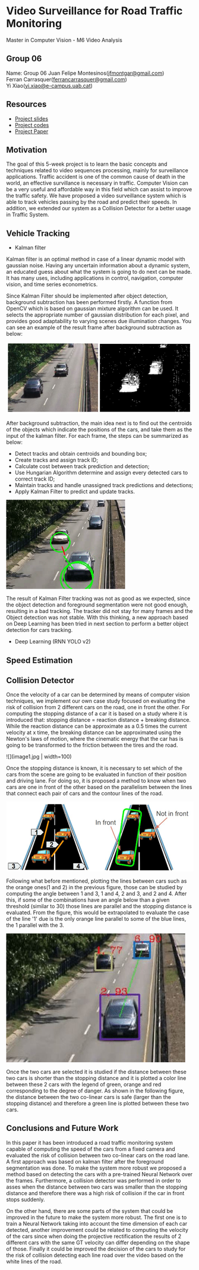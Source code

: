 # Video Surveillance for Road Traffic Monitoring
Master in Computer Vision - M6 Video Analysis

## Group 06
Name: Group 06 
Juan Felipe Montesinos(jfmontgar@gmail.com)  
Ferran Carrasquer(ferrancarrasquer@gmail.com)  
Yi Xiao(yi.xiao@e-campus.uab.cat)  


## Resources  

* [Project slides](https://docs.google.com/presentation/d/1cTuS8FWgHuhoUesjBXL4naTedBy3lkAg0gWeuaF_pgo/edit?usp=sharing)  
* [Project codes](https://github.com/mcv-m6-video/mcv-m6-2018-team6)  
* [Project Paper](https://github.com/mcv-m6-video/mcv-m6-2018-team6/blob/master/m6-final-report.pdf)  


## Motivation   
The goal of this 5-week project is to learn the basic concepts and techniques related to video sequences processing, mainly for surveillance applications. Traffic accident is one of the common cause of death in the world, an effective survillance is necessary in traffic. Computer Vision can be a very useful and affordable way in this field which can assist to improve the traffic safety. We have proposed a video surveillance system which is able to track vehicles passing by the road and predict their speeds. In addition, we extended our system as a Collision Detector for a better usage in Traffic System.  

## Vehicle Tracking  

* Kalman filter   

Kalman filter is an optimal method in case of a linear dynamic model with gaussian noise. Having any uncertain information about a dynamic system, an educated guess about what the system is going to do next can be made. It has many uses, including applications in control, navigation, computer vision, and time series econometrics.  

Since Kalman Filter should be implemented after object detection, background subtraction has been performed firstly. A function from OpenCV which is based on gaussian mixture algorithm can be used. It selects the appropriate number of gaussian distribution for each pixel, and provides good adaptability to varying scenes due illumination changes. You can see an example of the result frame after background subtraction as below:  

![](bgst.png)   

After background subtraction, the main idea next is to find out the centroids of the objects which indicate the positions of the cars, and take them as the input of the kalman filter. For each frame, the steps can be summarized as below:  

* Detect tracks and obtain centroids and bounding box;  
* Create tracks and assign track ID;  
* Calculate cost between track prediction and detection;  
* Use Hungarian Algorithm determine and assign every detected cars to correct track ID;  
* Maintain tracks and handle unassigned track predictions and detections;  
* Apply Kalman Filter to predict and update tracks.  
 
![](kalmanFilter.gif)   

The result of Kalman Filter tracking was not as good as we expected, since the object detection and foreground segmentation were not good enough, resulting in a bad tracking. The tracker did not stay for many frames and the Object detection was not stable. With this thinking, a new approach based on Deep Learning has been tried in next section to perform a better object detection for cars tracking.  

* Deep Learning (RNN YOLO v2)  


## Speed Estimation  


## Collision Detector

Once the velocity of a car can be determined by means of computer vision techniques, we implement our own case study focused on evaluating the risk of collision from 2 different cars on the road, one in front the other. 
For computing the stopping distance of a car it is based on a study where it is introduced that: stopping distance = reaction distance + breaking distance. While the reaction distance can be approximate as a 0.5 times the current velocity at x time, the breaking distance can be approximated using the Newton's laws of motion, where the cinematic energy that the car has is going to be transformed to the friction between the tires and the road.

![](image1.jpg | width=100)

Once the stopping distance is known, it is necessary to set which of the cars from the scene are going to be evaluated in function of their position and driving lane. For doing so, it is proposed a method to know when two cars are one in front of the other based on the parallelism between the lines that connect each pair of cars and the contour lines of the road.

![](image2.JPG)

Following what before mentioned, plotting the lines between cars such as the orange ones(1 and 2) in the previous figure, those can be studied by computing the angle between 1 and 3, 1 and 4, 2 and 3, and 2 and 4. After this, if some of the combinations have an angle below than a given threshold (similar to 30) those lines are parallel and the stopping distance is evaluated. From the figure, this would be extrapolated to evaluate the case of the line '1' due is the only orange line parallel to some of the blue lines, the 1 parallel with the 3.

![](image3.JPG)

Once the two cars are selected it is studied if the distance between these two cars is shorter than the stopping distance and it is plotted a color line between these 2 cars with the legend of green, orange and red corresponding to the degree of danger. As shown in the following figure, the distance between the two co-linear cars is safe (larger than the stopping distance) and therefore a green line is plotted between these two cars.

## Conclusions and Future Work

In this paper it has been introduced a road traffic monitoring system capable of computing the speed of the cars from a fixed camera and evaluated the risk of collision between two co-linear cars on the road lane. A first approach was based on kalman filter after the foreground segmentation was done. To make the system more robust we proposed a method based on detecting the cars with a pre-trained Neural Network over the frames. Furthermore, a collision detector was performed in order to asses when the distance between two cars was smaller than the stopping distance and therefore there was a high risk of collision if the car in front stops suddenly.

On the other hand, there are some parts of the system that could be improved in the future to make the system more robust. The first one is to train a Neural Network taking into account the time dimension of each car detected, another improvement could be related to computing the velocity of the cars since when doing the projective rectification the results of 2 different cars with the same GT velocity can differ depending on the shape of those. Finally it could be improved the decision of the cars to study for the risk of collision detecting each line road over the video based on the white lines of the road.
